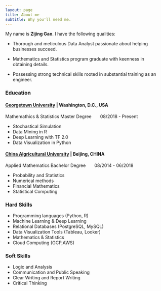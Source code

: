 ```yaml
---
layout: page
title: About me
subtitle: Why you'll need me.
---
```


My name is **Zijing Gao**. I have the following qualities:

- Thorough and meticulous Data Analyst passionate about helping businesses succeed.

- Mathematics and Statistics program graduate with keenness in obtaining details.

- Possessing strong technical skills rooted in substantial training as an engineer.

### Education

#### [Georgetown University](https://www.georgetown.edu/) | Washington, D.C., USA
Mathemathics & Statistics Master Degree      &nbsp; &nbsp; &nbsp;      08/2018 - Present
- Stochastical Simulation
- Data Mining in R
- Deep Learning with TF 2.0
- Data Visualization in Python

#### [China Algricultural University](https://en.cau.edu.cn/) | Beijing, CHINA
Applied Mathematics Bachelor Degree  &nbsp; &nbsp; &nbsp;      08/2014 - 06/2018
- Probability and Statistics
- Numerical methods
- Financial Mathematics
- Statistical Computing

### Hard Skills
- Programming languages (Python, R)
- Machine Learning & Deep Learning
- Relational Databases (PostgreSQL, MySQL)
- Data Visualization Tools (Tableau, Looker)
- Mathematics & Statistics
- Cloud Computing (GCP,AWS)

### Soft Skills
- Logic and Analysis
- Communication and Public Speaking
- Clear Writing and Report Writing
- Critical Thinking




